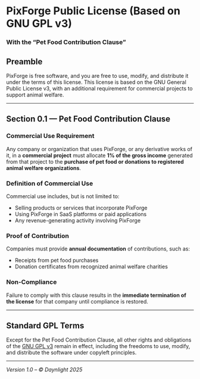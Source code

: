 # PixForge Public License (Based on GNU GPL v3)  
### With the “Pet Food Contribution Clause”  

## Preamble  
PixForge is free software, and you are free to use, modify, and distribute it under the terms of this license. This license is based on the GNU General Public License v3, with an additional requirement for commercial projects to support animal welfare.  

---

## Section 0.1 — Pet Food Contribution Clause  
### Commercial Use Requirement  
Any company or organization that uses PixForge, or any derivative works of it, in a **commercial project** must allocate **1% of the gross income** generated from that project to the **purchase of pet food or donations to registered animal welfare organizations**.  

### Definition of Commercial Use  
Commercial use includes, but is not limited to:  
- Selling products or services that incorporate PixForge  
- Using PixForge in SaaS platforms or paid applications  
- Any revenue-generating activity involving PixForge  

### Proof of Contribution  
Companies must provide **annual documentation** of contributions, such as:  
- Receipts from pet food purchases  
- Donation certificates from recognized animal welfare charities  

### Non-Compliance  
Failure to comply with this clause results in the **immediate termination of the license** for that company until compliance is restored.  

---

## Standard GPL Terms  
Except for the Pet Food Contribution Clause, all other rights and obligations of the [GNU GPL v3](https://www.gnu.org/licenses/gpl-3.0.en.html) remain in effect, including the freedoms to use, modify, and distribute the software under copyleft principles.  

---

*Version 1.0 – © Daynlight 2025*
